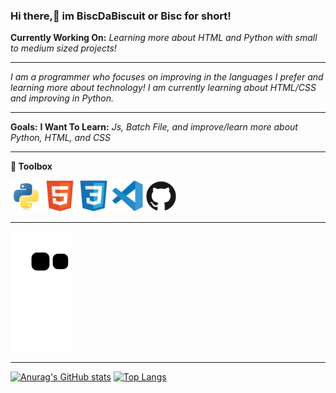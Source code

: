 ### Hi there,👋 im BiscDaBiscuit or Bisc for short!

**Currently Working On:** *Learning more about HTML and Python with small to medium sized projects!*

---

*I am a programmer who focuses on improving in the languages I prefer and learning
more about technology! I am currently learning about HTML/CSS and improving in Python.*

---

__**Goals:**__
**I Want To Learn:** *Js, Batch File, and improve/learn more about Python, HTML, and CSS*

---

**🧰 Toolbox**

<img src="https://github.com/devicons/devicon/blob/master/icons/python/python-original.svg" alt="Python Logo" width="50" height="50"/> <img src="https://github.com/devicons/devicon/blob/master/icons/html5/html5-original.svg" alt="HTML Logo" width="50" height="50"/> <img src="https://github.com/devicons/devicon/blob/master/icons/css3/css3-original.svg" alt="CSS Logo" width="50" height="50"/> <img src="https://github.com/devicons/devicon/blob/master/icons/vscode/vscode-original.svg" alt="Python Logo" width="50" height="50"/> <img src="https://github.com/devicons/devicon/blob/master/icons/github/github-original.svg" alt="Python Logo" width="50" height="50"/>

---

<a href="https://rdimo.github.io/CheatAway" target="_blank"><img src="https://github.com/rafaballerini/rafaballerini/blob/output/github-contribution-grid-snake.svg" alt="sneke"></a>

---

[![Anurag's GitHub stats](https://github-readme-stats.vercel.app/api?username=BiscDaBiscuit&theme=radical&show_icons=true)](https://github.com/anuraghazra/github-readme-stats)
[![Top Langs](https://github-readme-stats.vercel.app/api/top-langs/?username=BiscDaBiscuit&layout=compact)](https://github.com/anuraghazra/github-readme-stats)
